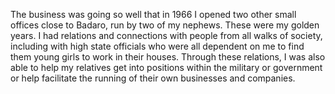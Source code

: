 The business was going so well that in 1966 I opened two other small offices close to Badaro, run by two of my nephews. These were my golden years. I had relations and connections with people from all walks of society, including with high state officials who were all dependent on me to find them young girls to work in their houses. Through these relations, I was also able to help my relatives get into positions within the military or government or help facilitate the running of their own businesses and companies.
